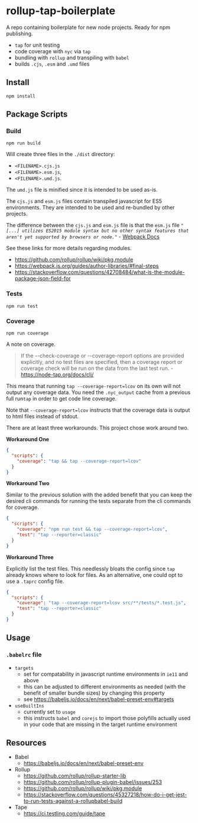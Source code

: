 # rollup-tap-boilerplate 

A repo containing boilerplate for new node projects. Ready for npm publishing.
 
* `tap` for unit testing 
* code coverage with `nyc` via `tap` 
* bundling with `rollup` and transpiling with `babel`
* builds `.cjs`, `.esm` and `.umd` files

## Install

```
npm install
```

## Package Scripts

### Build

```
npm run build
```

Will create three files in the `./dist` directory:

* `<FILENAME>.cjs.js`
* `<FILENAME>.esm.js`, 
* `<FILENAME>.umd.js`. 

The `umd.js` file is minified since it is intended to be used as-is.

The `cjs.js` and `esm.js` files contain transpiled javascript for ES5 environments. They are intended to be used and re-bundled by other projects.

  The difference between the `cjs.js` and `esm.js` file is that the `esm.js` file *`"[...] utilizes ES2015 module syntax but no other syntax features that aren't yet supported by browsers or node."`* - [Webpack Docs](https://webpack.js.org/guides/author-libraries/#final-steps)

See these links for more details regarding modules.

* <https://github.com/rollup/rollup/wiki/pkg.module>
* <https://webpack.js.org/guides/author-libraries/#final-steps>
* <https://stackoverflow.com/questions/42708484/what-is-the-module-package-json-field-for>

### Tests

```
npm run test
```

### Coverage

```
npm run coverage
```

A note on coverage.

> If the --check-coverage or --coverage-report options are provided explicitly,
  and no test files are specified, then a coverage report or coverage check will
  be run on the data from the last test run. - https://node-tap.org/docs/cli/

This means that running `tap --coverage-report=lcov` on its own will not output 
any coverage data. You need the `.nyc_output` cache from a previous full 
run`tap` in order to get code line coverage.

Note that `--coverage-report=lcov` instructs that the coverage data is output to html files instead of stdout.
  
There are at least three workarounds. This project chose work around two.

**Workaround One**

```json
{
  "scripts": {
    "coverage": "tap && tap --coverage-report=lcov"
  }
}
```
**Workaround Two**

Similar to the previous solution with the added benefit that you can 
keep the desired cli commands for running the tests separate from the cli 
commands for coverage.

```json
{
  "scripts": {
    "coverage": "npm run test && tap --coverage-report=lcov",
    "test": "tap --reporter=classic"
  }
}
```

**Workaround Three**

Explicitly list the test files. This needlessly bloats the config since 
`tap` already knows where to look for files. As an alternative, 
one could opt to use a `.taprc` config file.

```json
{
  "scripts": {
    "coverage": "tap --coverage-report=lcov src/**/tests/*.test.js",
    "test": "tap --reporter=classic"
  }
}
```

## Usage

### `.babelrc` file

* `targets` 
  * set for compatability in javascript runtime environments in `ie11` and above
  * this can be adjusted to different environments as needed (with the benefit of smaller bundle sizes) by changing this property
  * see https://babeljs.io/docs/en/next/babel-preset-env#targets
* `useBuiltIns` 
  * currently set to `usage` 
  * this instructs `babel` and `corejs` to import those polyfills actually used in your code that are missing in the target runtime environment

## Resources

* Babel
  * https://babeljs.io/docs/en/next/babel-preset-env
* Rollup
  * <https://github.com/rollup/rollup-starter-lib>
  * <https://github.com/rollup/rollup-plugin-babel/issues/253>
  * <https://github.com/rollup/rollup/wiki/pkg.module>
  * <https://stackoverflow.com/questions/45327218/how-do-i-get-jest-to-run-tests-against-a-rollupbabel-build>
* Tape
  * <https://ci.testling.com/guide/tape>
